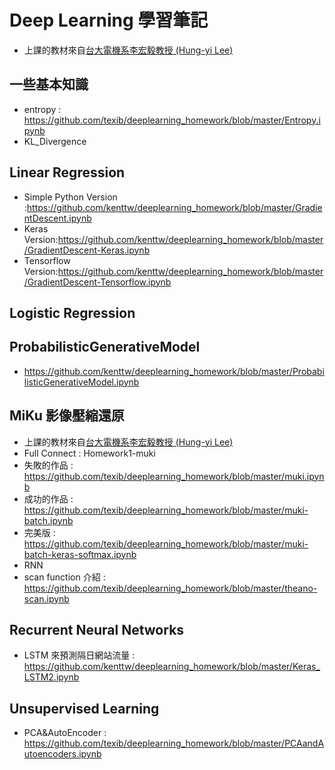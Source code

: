 # Deep Learning 學習筆記

* 上課的教材來自<a href='http://speech.ee.ntu.edu.tw/~tlkagk/courses.html'>台大電機系李宏毅教授 (Hung-yi Lee)</a>


## 一些基本知識
* entropy : https://github.com/texib/deeplearning_homework/blob/master/Entropy.ipynb
* KL_Divergence

## Linear Regression
* Simple Python Version :https://github.com/kenttw/deeplearning_homework/blob/master/GradientDescent.ipynb
* Keras Version:https://github.com/kenttw/deeplearning_homework/blob/master/GradientDescent-Keras.ipynb
* Tensorflow Version:https://github.com/kenttw/deeplearning_homework/blob/master/GradientDescent-Tensorflow.ipynb

## Logistic Regression

## ProbabilisticGenerativeModel
* https://github.com/kenttw/deeplearning_homework/blob/master/ProbabilisticGenerativeModel.ipynb

## MiKu 影像壓縮還原
* 上課的教材來自<a href='http://speech.ee.ntu.edu.tw/~tlkagk/courses_MLSD15_2.html'>台大電機系李宏毅教授 (Hung-yi Lee)</a>
* Full Connect : Homework1-muki
 * 失敗的作品 : https://github.com/texib/deeplearning_homework/blob/master/muki.ipynb 
 * 成功的作品 : https://github.com/texib/deeplearning_homework/blob/master/muki-batch.ipynb
 * 完美版 : https://github.com/texib/deeplearning_homework/blob/master/muki-batch-keras-softmax.ipynb
* RNN
 * scan function 介紹 : https://github.com/texib/deeplearning_homework/blob/master/theano-scan.ipynb

## Recurrent Neural Networks
* LSTM 來預測隔日網站流量 : https://github.com/kenttw/deeplearning_homework/blob/master/Keras_LSTM2.ipynb

## Unsupervised Learning
* PCA&AutoEncoder : https://github.com/texib/deeplearning_homework/blob/master/PCAandAutoencoders.ipynb
